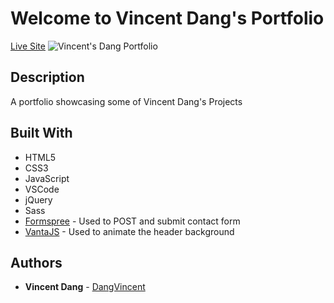 # Welcome to Vincent Dang's Portfolio
[Live Site](https://www.vincentdang.ca)
![Vincent's Dang Portfolio](https://i.imgur.com/42hemPR.jpg)
## Description
A portfolio showcasing some of Vincent Dang's Projects
## Built With
* HTML5
* CSS3
* JavaScript
* VSCode
* jQuery 
* Sass
* [Formspree](https://formspree.io/) - Used to POST and submit contact form
* [VantaJS](https://www.vantajs.com/) - Used to animate the header background
## Authors
* **Vincent Dang** - [DangVincent](https://github.com/DangVincent)